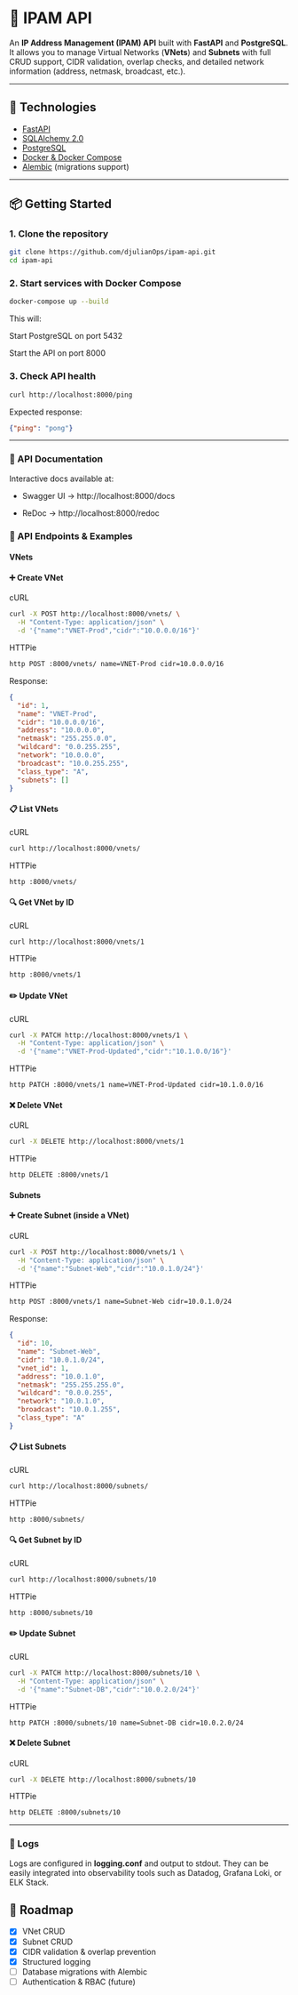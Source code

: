 # 📡 IPAM API

An **IP Address Management (IPAM) API** built with **FastAPI** and **PostgreSQL**.  
It allows you to manage Virtual Networks (**VNets**) and **Subnets** with full CRUD support, CIDR validation, overlap checks, and detailed network information (address, netmask, broadcast, etc.).

---

## 🚀 Technologies
- [FastAPI](https://fastapi.tiangolo.com/)  
- [SQLAlchemy 2.0](https://docs.sqlalchemy.org/)  
- [PostgreSQL](https://www.postgresql.org/)  
- [Docker & Docker Compose](https://docs.docker.com/)  
- [Alembic](https://alembic.sqlalchemy.org/) (migrations support)  

---

## 📦 Getting Started

### 1. Clone the repository
```bash
git clone https://github.com/djulianOps/ipam-api.git
cd ipam-api
```

### 2. Start services with Docker Compose
```bash
docker-compose up --build
```

This will:

Start PostgreSQL on port 5432

Start the API on port 8000

### 3. Check API health
```bash
curl http://localhost:8000/ping
```
Expected response:
```json
{"ping": "pong"}
```

---

### 📖 API Documentation

Interactive docs available at:

- Swagger UI → http://localhost:8000/docs

- ReDoc → http://localhost:8000/redoc

### 🔑 API Endpoints & Examples
#### VNets
#### ➕ Create VNet

cURL
```bash
curl -X POST http://localhost:8000/vnets/ \
  -H "Content-Type: application/json" \
  -d '{"name":"VNET-Prod","cidr":"10.0.0.0/16"}'
```

HTTPie
```bash
http POST :8000/vnets/ name=VNET-Prod cidr=10.0.0.0/16
```

Response:
```json
{
  "id": 1,
  "name": "VNET-Prod",
  "cidr": "10.0.0.0/16",
  "address": "10.0.0.0",
  "netmask": "255.255.0.0",
  "wildcard": "0.0.255.255",
  "network": "10.0.0.0",
  "broadcast": "10.0.255.255",
  "class_type": "A",
  "subnets": []
}
```

#### 📋 List VNets

cURL
```bash
curl http://localhost:8000/vnets/
```

HTTPie
```bash
http :8000/vnets/
```

#### 🔍 Get VNet by ID

cURL
```bash
curl http://localhost:8000/vnets/1
```

HTTPie
```bash
http :8000/vnets/1
```

#### ✏️ Update VNet

cURL
```bash
curl -X PATCH http://localhost:8000/vnets/1 \
  -H "Content-Type: application/json" \
  -d '{"name":"VNET-Prod-Updated","cidr":"10.1.0.0/16"}'
```

HTTPie
```bash
http PATCH :8000/vnets/1 name=VNET-Prod-Updated cidr=10.1.0.0/16
```

#### ❌ Delete VNet

cURL
```bash
curl -X DELETE http://localhost:8000/vnets/1
```

HTTPie
```bash
http DELETE :8000/vnets/1
```

#### Subnets
#### ➕ Create Subnet (inside a VNet)

cURL
```bash
curl -X POST http://localhost:8000/vnets/1 \
  -H "Content-Type: application/json" \
  -d '{"name":"Subnet-Web","cidr":"10.0.1.0/24"}'
```

HTTPie
```bash
http POST :8000/vnets/1 name=Subnet-Web cidr=10.0.1.0/24
```

Response:
```json
{
  "id": 10,
  "name": "Subnet-Web",
  "cidr": "10.0.1.0/24",
  "vnet_id": 1,
  "address": "10.0.1.0",
  "netmask": "255.255.255.0",
  "wildcard": "0.0.0.255",
  "network": "10.0.1.0",
  "broadcast": "10.0.1.255",
  "class_type": "A"
}
```

#### 📋 List Subnets

cURL
```bash
curl http://localhost:8000/subnets/
```

HTTPie
```bash
http :8000/subnets/
```

#### 🔍 Get Subnet by ID

cURL
```bash
curl http://localhost:8000/subnets/10
```

HTTPie
```bash
http :8000/subnets/10
```

#### ✏️ Update Subnet

cURL
```bash
curl -X PATCH http://localhost:8000/subnets/10 \
  -H "Content-Type: application/json" \
  -d '{"name":"Subnet-DB","cidr":"10.0.2.0/24"}'
```

HTTPie
```bash
http PATCH :8000/subnets/10 name=Subnet-DB cidr=10.0.2.0/24
```

#### ❌ Delete Subnet

cURL
```bash
curl -X DELETE http://localhost:8000/subnets/10
```

HTTPie
```bash
http DELETE :8000/subnets/10
```

---

### 📝 Logs

Logs are configured in **logging.conf** and output to stdout.
They can be easily integrated into observability tools such as Datadog, Grafana Loki, or ELK Stack.

## 📌 Roadmap

- [x] VNet CRUD
- [x] Subnet CRUD
- [x] CIDR validation & overlap prevention
- [x] Structured logging
- [ ] Database migrations with Alembic
- [ ] Authentication & RBAC (future)